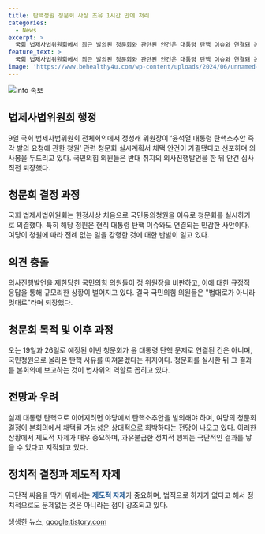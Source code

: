 ```yaml
---
title: 탄핵청원 청문회 사상 초유 1시간 만에 처리
categories:
  - News
excerpt: >
  국회 법제사법위원회에서 최근 발의된 청문회와 관련된 안건은 대통령 탄핵 이슈와 연결돼 논란이 되고 있다. 국민의힘과 더불어민주당 의원들 간의 대립이 심화되고 있는 가운데, 청문회 결정에 대한 여론은 엇갈리고 있다. 청문회를 통해 어떤 결과가 나올지에 대한 관심이 높아지고 있으며, 이에 대한 우려와 기대가 함께 나타나고 있다. 이에 대한 정치전문가들의 분석과 우려가 제기되고 있으며, 해당 사안이 극단적인 정치적 갈등으로 이어질 우려가 거론되고 있다.
feature_text: >
  국회 법제사법위원회에서 최근 발의된 청문회와 관련된 안건은 대통령 탄핵 이슈와 연결돼 논란이 되고 있다. 국민의힘과 더불어민주당 의원들 간의 대립이 심화되고 있는 가운데, 청문회 결정에 대한 여론은 엇갈리고 있다. 청문회를 통해 어떤 결과가 나올지에 대한 관심이 높아지고 있으며, 이에 대한 우려와 기대가 함께 나타나고 있다. 이에 대한 정치전문가들의 분석과 우려가 제기되고 있으며, 해당 사안이 극단적인 정치적 갈등으로 이어질 우려가 거론되고 있다.
image: 'https://www.behealthy4u.com/wp-content/uploads/2024/06/unnamed-file.png'
---
```


<p><img src="https://www.behealthy4u.com/wp-content/uploads/2024/06/unnamed-file.png" alt="info 속보" /></p>

<h2 data-ke-size="size26">법제사법위원회 행정</h2>

<p data-ke-size="size16">9일 국회 법제사법위원회 전체회의에서 정청래 위원장이 ‘윤석열 대통령 탄핵소추안 즉각 발의 요청에 관한 청원’ 관련 청문회 실시계획서 채택 안건이 가결됐다고 선포하며 의사봉을 두드리고 있다. 국민의힘 의원들은 반대 취지의 의사진행발언을 한 뒤 안건 심사 직전 퇴장했다.</p>

<h2 data-ke-size="size26">청문회 결정 과정</h2>

<p data-ke-size="size16">국회 법제사법위원회는 헌정사상 처음으로 국민동의청원을 이유로 청문회를 실시하기로 의결했다. 특히 해당 청원은 현직 대통령 탄핵 이슈와도 연결되는 민감한 사안이다. 여당이 청원에 따라 전례 없는 일을 강행한 것에 대한 반발이 일고 있다.</p>

<h2 data-ke-size="size26">의견 충돌</h2>

<p data-ke-size="size16">의사진행발언을 제한당한 국민의힘 의원들이 정 위원장을 비판하고, 이에 대한 규정적 응답을 통해 규모리한 상황이 벌어지고 있다. 결국 국민의힘 의원들은 "법대로가 아니라 멋대로"라며 퇴장했다.</p>

<h2 data-ke-size="size26">청문회 목적 및 이후 과정</h2>

<p data-ke-size="size16">오는 19일과 26일로 예정된 이번 청문회가 윤 대통령 탄핵 문제로 연결된 건은 아니며, 국민청원으로 올라온 탄핵 사유를 따져묻겠다는 취지이다. 청문회를 실시한 뒤 그 결과를 본회의에 보고하는 것이 법사위의 역할로 꼽히고 있다.</p>

<h2 data-ke-size="size26">전망과 우려</h2>

<p data-ke-size="size16">실제 대통령 탄핵으로 이어지려면 야당에서 탄핵소추안을 발의해야 하며, 여당의 청문회 결정이 본회의에서 채택될 가능성은 상대적으로 희박하다는 전망이 나오고 있다. 이러한 상황에서 제도적 자제가 매우 중요하며, 과유불급한 정치적 행위는 극단적인 결과를 낳을 수 있다고 지적되고 있다.</p>

<h2 data-ke-size="size26">정치적 결정과 제도적 자제</h2>

<p data-ke-size="size16">극단적 싸움을 막기 위해서는 <b><span style="color: #1a5490;">제도적 자제</span></b>가 중요하며, 법적으로 하자가 없다고 해서 정치적으로도 문제없는 것은 아니라는 점이 강조되고 있다.</p>
생생한 뉴스, <a href="https://qoogle.tistory.com" rel="dofollow">qoogle.tistory.com</a>


